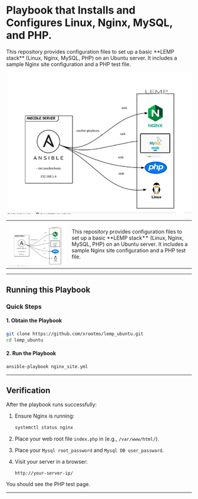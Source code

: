 # Playbook that Installs and Configures Linux, Nginx, MySQL, and PHP.

<p align="left">
This repository provides configuration files to set up a basic **LEMP stack** (Linux, Nginx, MySQL, PHP) on an Ubuntu server.  
It includes a sample Nginx site configuration and a PHP test file.
</p>
<p align="right">
  <img src="./image/image.jpg" alt="LEMP Diagram" width="500">
</p>

<table>
  <tr>
    <td><img src="./image/image.jpg" alt="LEMP Diagram" width="800"></td>
    <td>
      This repository provides configuration files to set up a basic **LEMP stack** (Linux, Nginx, MySQL, PHP) on an Ubuntu server.  
      It includes a sample Nginx site configuration and a PHP test file.
    </td>
  </tr>
</table>


---

## Running this Playbook

### Quick Steps

#### 1. Obtain the Playbook

```bash
git clone https://github.com/xrootms/lemp_ubuntu.git
cd lemp_ubuntu
```
#### 2. Run the Playbook

```bash
ansible-playbook nginx_site.yml
```
---

## Verification

After the playbook runs successfully:

1. Ensure Nginx is running:
   ```bash
   systemctl status nginx
   ```
2. Place your web root file `index.php` in (e.g., `/var/www/html/`).
3. Place your `Mysql root_password` and `Mysql DB user_passward`.
4. Visit your server in a browser:

   ```
   http://your-server-ip/
   ```

You should see the PHP test page.

---

